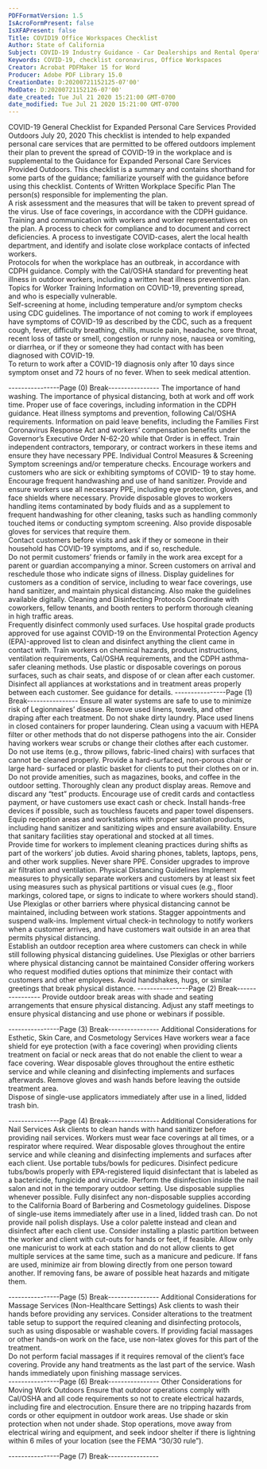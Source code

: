 ```yaml
---
PDFFormatVersion: 1.5
IsAcroFormPresent: false
IsXFAPresent: false
Title: COVID19 Office Workspaces Checklist
Author: State of California
Subject: COVID-19 Industry Guidance - Car Dealerships and Rental Operators
Keywords: COVID-19, checklist coronavirus, Office Workspaces
Creator: Acrobat PDFMaker 15 for Word
Producer: Adobe PDF Library 15.0
CreationDate: D:20200721152125-07'00'
ModDate: D:20200721152126-07'00'
date_created: Tue Jul 21 2020 15:21:00 GMT-0700
date_modified: Tue Jul 21 2020 15:21:00 GMT-0700
---
```

 
COVID-19 General Checklist 
for Expanded Personal Care Services Provided Outdoors 
July 20, 2020 
This checklist is intended to help expanded personal care services that are permitted to be 
offered outdoors implement their plan to prevent the spread of COVID-19 in the workplace and 
is supplemental to the Guidance for Expanded Personal Care Services Provided Outdoors. This 
checklist is a summary and contains shorthand for some parts of the guidance; familiarize 
yourself with the guidance before using this checklist. 
Contents of Written Workplace Specific Plan 
  The person(s) responsible for implementing the plan.  
  A risk assessment and the measures that will be taken to prevent spread of the 
virus. 
  Use of face coverings, in accordance with the CDPH guidance. 
  Training and communication with workers and worker representatives on the 
plan. 
  A process to check for compliance and to document and correct deficiencies. 
  A process to investigate COVID-cases, alert the local health department, and 
identify and isolate close workplace contacts of infected workers.  
  Protocols for when the workplace has an outbreak, in accordance with CDPH 
guidance. 
  Comply with the Cal/OSHA standard for preventing heat illness in outdoor 
workers, including a written heat illness prevention plan. 
Topics for Worker Training 
  Information on COVID-19, preventing spread, and who is especially vulnerable.  
  Self-screening at home, including temperature and/or symptom checks using 
CDC guidelines. 
  The importance of not coming to work if employees have symptoms of COVID-19 
as described by the CDC, such as a frequent cough, fever, difficulty breathing, 
chills, muscle pain, headache, sore throat, recent loss of taste or smell, congestion 
or runny nose, nausea or vomiting, or diarrhea, or if they or someone they had 
contact with has been diagnosed with COVID-19.  
  To return to work after a COVID-19 diagnosis only after 10 days since symptom 
onset and 72 hours of no fever. 
  When to seek medical attention. 
 
----------------Page (0) Break----------------
  The importance of hand washing. 
  The importance of physical distancing, both at work and off work time. 
  Proper use of face coverings, including information in the CDPH guidance. 
  Heat illness symptoms and prevention, following Cal/OSHA requirements. 
  Information on paid leave benefits, including the Families First Coronavirus 
Response Act and workers’ compensation benefits under the Governor’s 
Executive Order N-62-20 while that Order is in effect. 
  Train independent contractors, temporary, or contract workers in these items and 
ensure they have necessary PPE. 
Individual Control Measures & Screening 
  Symptom screenings and/or temperature checks. 
  Encourage workers and customers who are sick or exhibiting symptoms of COVID-
19 to stay home. 
  Encourage frequent handwashing and use of hand sanitizer. 
  Provide and ensure workers use all necessary PPE, including eye protection, 
gloves, and face shields where necessary. 
  Provide disposable gloves to workers handling items contaminated by body fluids 
and as a supplement to frequent handwashing for other cleaning, tasks such as 
handling commonly touched items or conducting symptom screening. Also 
provide disposable gloves for services that require them.  
  Contact customers before visits and ask if they or someone in their household has 
COVID-19 symptoms, and if so, reschedule.  
  Do not permit customers’ friends or family in the work area except for a parent or 
guardian accompanying a minor. 
  Screen customers on arrival and reschedule those who indicate signs of illness. 
  Display guidelines for customers as a condition of service, including to wear face 
coverings, use hand sanitizer, and maintain physical distancing. Also make the 
guidelines available digitally. 
Cleaning and Disinfecting Protocols 
  Coordinate with coworkers, fellow tenants, and booth renters to perform 
thorough cleaning in high traffic areas.  
  Frequently disinfect commonly used surfaces. 
  Use hospital grade products approved for use against COVID-19 on the 
Environmental Protection Agency (EPA)-approved list to clean and disinfect 
anything the client came in contact with. Train workers on chemical hazards, 
product instructions, ventilation requirements, Cal/OSHA requirements, and the 
CDPH asthma-safer cleaning methods. 
  Use plastic or disposable coverings on porous surfaces, such as chair seats, and 
dispose of or clean after each customer. 
  Disinfect all appliances at workstations and in treatment areas properly between 
each customer. See guidance for details. 
----------------Page (1) Break----------------
  Ensure all water systems are safe to use to minimize risk of Legionnaires’ disease. 
  Remove used linens, towels, and other draping after each treatment. Do not 
shake dirty laundry. Place used linens in closed containers for proper laundering. 
  Clean using a vacuum with HEPA filter or other methods that do not disperse 
pathogens into the air. 
  Consider having workers wear scrubs or change their clothes after each 
customer. 
  Do not use items (e.g., throw pillows, fabric-lined chairs) with surfaces that cannot 
be cleaned properly. Provide a hard-surfaced, non-porous chair or large hard-
surfaced or plastic basket for clients to put their clothes on or in. 
  Do not provide amenities, such as magazines, books, and coffee in the outdoor 
setting. 
  Thoroughly clean any product display areas. Remove and discard any “test” 
products. 
  Encourage use of credit cards and contactless payment, or have customers use 
exact cash or check. 
  Install hands-free devices if possible, such as touchless faucets and paper towel 
dispensers. 
  Equip reception areas and workstations with proper sanitation products, including 
hand sanitizer and sanitizing wipes and ensure availability. 
  Ensure that sanitary facilities stay operational and stocked at all times.  
  Provide time for workers to implement cleaning practices during shifts as part of 
the workers’ job duties. 
  Avoid sharing phones, tablets, laptops, pens, and other work supplies. Never 
share PPE. 
  Consider upgrades to improve air filtration and ventilation. 
Physical Distancing Guidelines 
  Implement measures to physically separate workers and customers by at least six 
feet using measures such as physical partitions or visual cues (e.g., floor markings, 
colored tape, or signs to indicate to where workers should stand). 
  Use Plexiglas or other barriers where physical distancing cannot be maintained, 
including between work stations. 
  Stagger appointments and suspend walk-ins. 
  Implement virtual check-in technology to notify workers when a customer arrives, 
and have customers wait outside in an area that permits physical distancing.  
  Establish an outdoor reception area where customers can check in while still 
following physical distancing guidelines. Use Plexiglas or other barriers where 
physical distancing cannot be maintained 
  Consider offering workers who request modified duties options that minimize their 
contact with customers and other employees. 
  Avoid handshakes, hugs, or similar greetings that break physical distance. 
----------------Page (2) Break----------------
  Provide outdoor break areas with shade and seating arrangements that ensure 
physical distancing. 
  Adjust any staff meetings to ensure physical distancing and use phone or 
webinars if possible. 
  
----------------Page (3) Break----------------
Additional Considerations for Esthetic, Skin Care, 
and Cosmetology Services 
  Have workers wear a face shield for eye protection (with a face covering) when 
providing clients treatment on facial or neck areas that do not enable the client 
to wear a face covering. 
  Wear disposable gloves throughout the entire esthetic service and while cleaning 
and disinfecting implements and surfaces afterwards. 
  Remove gloves and wash hands before leaving the outside treatment area.  
  Dispose of single-use applicators immediately after use in a lined, lidded trash bin. 
  
----------------Page (4) Break----------------
Additional Considerations for Nail Services 
  Ask clients to clean hands with hand sanitizer before providing nail services. 
  Workers must wear face coverings at all times, or a respirator where required. 
  Wear disposable gloves throughout the entire service and while cleaning and 
disinfecting implements and surfaces after each client. 
  Use portable tubs/bowls for pedicures. Disinfect pedicure tubs/bowls properly with 
EPA-registered liquid disinfectant that is labeled as a bactericide, fungicide and 
virucide. Perform the disinfection inside the nail salon and not in the temporary 
outdoor setting. 
  Use disposable supplies whenever possible. Fully disinfect any non-disposable 
supplies according to the California Board of Barbering and Cosmetology 
guidelines. 
  Dispose of single-use items immediately after use in a lined, lidded trash can. 
  Do not provide nail polish displays. Use a color palette instead and clean and 
disinfect after each client use. 
  Consider installing a plastic partition between the worker and client with cut-outs 
for hands or feet, if feasible. 
  Allow only one manicurist to work at each station and do not allow clients to get 
multiple services at the same time, such as a manicure and pedicure. 
  If fans are used, minimize air from blowing directly from one person toward 
another. If removing fans, be aware of possible heat hazards and mitigate them. 
  
----------------Page (5) Break----------------
Additional Considerations for Massage Services 
(Non-Healthcare Settings) 
  Ask clients to wash their hands before providing any services. 
  Consider alterations to the treatment table setup to support the required cleaning 
and disinfecting protocols, such as using disposable or washable covers. 
  If providing facial massages or other hands-on work on the face, use non-latex 
gloves for this part of the treatment.  
  Do not perform facial massages if it requires removal of the client’s face covering. 
  Provide any hand treatments as the last part of the service. 
  Wash hands immediately upon finishing massage services.  
----------------Page (6) Break----------------
Other Considerations for Moving Work Outdoors 
  Ensure that outdoor operations comply with Cal/OSHA and all code requirements 
so not to create electrical hazards, including fire and electrocution. 
  Ensure there are no tripping hazards from cords or other equipment in outdoor 
work areas. 
  Use shade or skin protection when not under shade. 
  Stop operations, move away from electrical wiring and equipment, and seek 
indoor shelter if there is lightning within 6 miles of your location (see the FEMA 
“30/30 rule”). 
 
----------------Page (7) Break----------------
